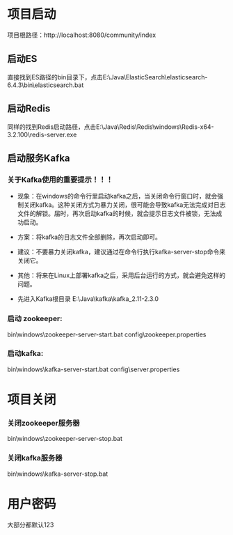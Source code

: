 # 项目启动
项目根路径：http://localhost:8080/community/index
## 启动ES
直接找到ES路径的bin目录下，点击E:\Java\ElasticSearch\elasticsearch-6.4.3\bin\elasticsearch.bat
## 启动Redis
同样的找到Redis启动路径，点击E:\Java\Redis\Redis\windows\Redis-x64-3.2.100\redis-server.exe



## 启动服务Kafka

### 关于Kafka使用的重要提示！！！
- 现象：在windows的命令行里启动kafka之后，当关闭命令行窗口时，就会强制关闭kafka。这种关闭方式为暴力关闭，很可能会导致kafka无法完成对日志文件的解锁。届时，再次启动kafka的时候，就会提示日志文件被锁，无法成功启动。
- 方案：将kafka的日志文件全部删除，再次启动即可。
- 建议：不要暴力关闭kafka，建议通过在命令行执行kafka-server-stop命令来关闭它。
- 其他：将来在Linux上部署kafka之后，采用后台运行的方式，就会避免这样的问题。

- 先进入Kafka根目录
E:\Java\kafka\kafka_2.11-2.3.0 
### 启动 zookeeper:
bin\windows\zookeeper-server-start.bat config\zookeeper.properties
### 启动kafka:
bin\windows\kafka-server-start.bat config\server.properties
# 项目关闭
### 关闭zookeeper服务器
bin\windows\zookeeper-server-stop.bat
### 关闭kafka服务器
bin\windows\kafka-server-stop.bat

# 用户密码
大部分都默认123

